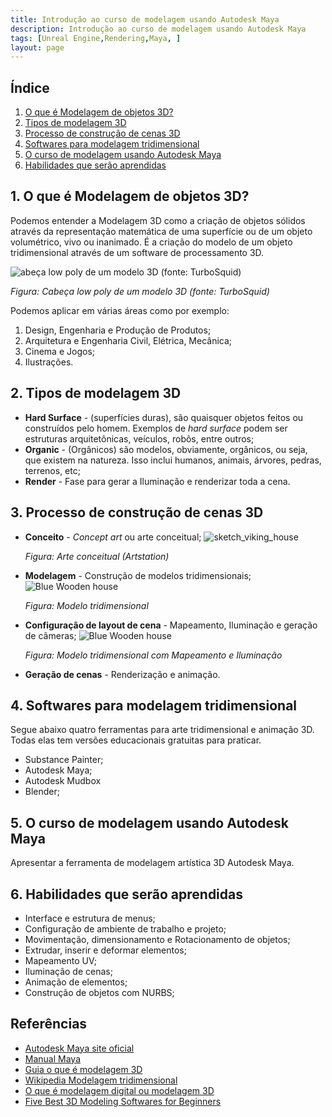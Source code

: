 ```yaml
---
title: Introdução ao curso de modelagem usando Autodesk Maya
description: Introdução ao curso de modelagem usando Autodesk Maya
tags: [Unreal Engine,Rendering,Maya, ]
layout: page
---
```


## Índice
1. [O que é Modelagem de objetos 3D?](#1-o-que-e-modelagem-de-objetos-3d)
1. [Tipos de modelagem 3D](#2-tipos-de-modelagem-3d)
1. [Processo de construção de cenas 3D](#3-processo-de-construção-de-cenas-3d)
1. [Softwares para modelagem tridimensional](#4-softwares-para-modelagem-tridimensional)
1. [O curso de modelagem usando Autodesk Maya](#5-o-curso-de-modelagem-usando-autodesk-maya)
1. [Habilidades que serão aprendidas](#6-habilidades-que-serão-aprendidas)  


## 1. O que é Modelagem de objetos 3D?
Podemos entender a Modelagem 3D como a criação de objetos sólidos através da representação matemática de uma superfície ou de um objeto volumétrico, vivo ou inanimado. É a criação do modelo de um objeto tridimensional através de um software de processamento 3D.

![abeça low poly de um modelo 3D (fonte: TurboSquid)](https://ecdd.infnet.edu.br/wp-content/uploads/sites/7/2021/04/modelo-3d-lowpoly-1024x576.jpg)   

*Figura: Cabeça low poly de um modelo 3D (fonte: TurboSquid)*

Podemos aplicar em várias áreas como por exemplo:
1. Design, Engenharia e Produção de Produtos;
1. Arquitetura e Engenharia Civil, Elétrica, Mecânica;
1. Cinema e Jogos;
1. Ilustrações.

## 2. Tipos de modelagem 3D
- **Hard Surface** - (superfícies duras), são quaisquer objetos feitos ou construídos pelo homem. Exemplos de *hard surface* podem ser estruturas arquitetônicas, veículos, robôs, entre outros;
- **Organic** - (Orgânicos) são modelos, obviamente, orgânicos, ou seja, que existem na natureza. Isso inclui humanos, animais, árvores, pedras, terrenos, etc;
- **Render** - Fase para gerar a Iluminação e renderizar toda a cena.

## 3. Processo de construção de cenas 3D
- **Conceito** - *Concept art* ou arte conceitual;
![sketch_viking_house](https://cdnb.artstation.com/p/media_assets/images/images/000/649/263/large/sketch_viking_house.jpg?1600679970)

    *Figura: Arte conceitual (Artstation)*

- **Modelagem** - Construção de modelos tridimensionais;
![Blue Wooden house](https://blenderartists.org/uploads/default/original/4X/f/d/0/fd0375c46a3df8b8fd489ab6a1d259b28ecb3ec4.jpeg)

    *Figura: Modelo tridimensional*

- **Configuração de layout de cena** - Mapeamento, Iluminação e geração de câmeras;
![Blue Wooden house](https://blenderartists.org/uploads/default/original/4X/5/5/9/559c984fb29dadab1ae2cab740d99e94bd371779.jpeg)

    *Figura: Modelo tridimensional com Mapeamento e Iluminação*

- **Geração de cenas** - Renderização e animação.

## 4. Softwares para modelagem tridimensional
Segue abaixo quatro ferramentas para arte tridimensional e animação 3D. Todas elas tem versões educacionais gratuitas para praticar.

- Substance Painter;
- Autodesk Maya;
- Autodesk Mudbox
- Blender;

## 5. O curso de modelagem usando Autodesk Maya
Apresentar a ferramenta de modelagem artística 3D Autodesk Maya.

## 6. Habilidades que serão aprendidas  
- Interface e estrutura de menus;
- Configuração de ambiente de trabalho e projeto;
- Movimentação, dimensionamento e Rotacionamento de objetos;
- Extrudar, inserir e deformar elementos;
- Mapeamento UV;
- Iluminação de cenas;
- Animação de elementos;
- Construção de objetos com NURBS;


## Referências
- [Autodesk Maya site oficial](https://www.autodesk.com.br/products/maya/overview)
- [Manual Maya](https://help.autodesk.com/view/MAYAUL/2020/ENU/)
- [Guia o que é modelagem 3D](https://ecdd.infnet.edu.br/guia-o-que-e-modelagem-3d/)
- [Wikipedia Modelagem tridimensional](https://pt.wikipedia.org/wiki/Modelagem_tridimensional)
- [O que é modelagem digital ou modelagem 3D](https://mundodesenhodigital.com.br/o-que-e-modelagem-digital-ou-modelagem-3d-e/)
- [Five Best 3D Modeling Softwares for Beginners](https://techcamps.digitalmediaacademy.org/2019/02/21/five-best-3d-modeling-softwares-for-beginners/)
